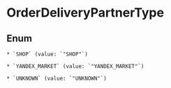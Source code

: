 
# OrderDeliveryPartnerType

## Enum


    * `SHOP` (value: `"SHOP"`)

    * `YANDEX_MARKET` (value: `"YANDEX_MARKET"`)

    * `UNKNOWN` (value: `"UNKNOWN"`)



